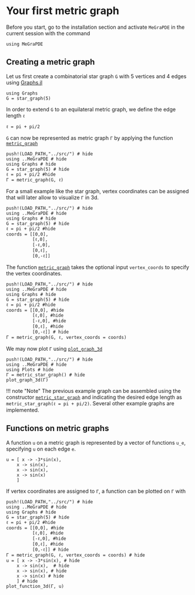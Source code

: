 # Your first metric graph

Before you start, go to the installation section and activate `MeGraPDE` in the current session with the command 

```@example
using MeGraPDE
```


## Creating a metric graph
Let us first create a combinatorial star graph `G` with 5 vertices and 4 edges using [Graphs.jl](https://github.com/JuliaGraphs/Graphs.jl)

```@example
using Graphs
G = star_graph(5)
```

In order to extend `G` to an equilateral metric graph, we define the edge length `ℓ`

```@example
ℓ = pi + pi/2
```

`G` can now be represented as metric graph `Γ` by applying the function [`metric_graph`](@ref)

```@example
push!(LOAD_PATH,"../src/") # hide
using ..MeGraPDE # hide
using Graphs # hide
G = star_graph(5) # hide
ℓ = pi + pi/2 #hide
Γ = metric_graph(G, ℓ)
```

For a small example like the star graph, vertex coordinates can be assigned that will later allow to visualize `Γ` in 3d.

```@example
push!(LOAD_PATH,"../src/") # hide
using ..MeGraPDE # hide
using Graphs # hide
G = star_graph(5) # hide
ℓ = pi + pi/2 #hide
coords = [[0,0],
          [ℓ,0],
          [-ℓ,0],
          [0,ℓ],
          [0,-ℓ]]
```

The function [`metric_graph`](@ref) takes the optional input `vertex_coords` to specify the vertex coordinates.

```@example
push!(LOAD_PATH,"../src/") # hide
using ..MeGraPDE # hide
using Graphs # hide
G = star_graph(5) # hide
ℓ = pi + pi/2 #hide
coords = [[0,0], #hide
          [ℓ,0], #hide
          [-ℓ,0], #hide
          [0,ℓ], #hide
          [0,-ℓ]] # hide
Γ = metric_graph(G, ℓ, vertex_coords = coords)
```

We may now plot `Γ` using [`plot_graph_3d`](@ref)

```@example
push!(LOAD_PATH,"../src/") # hide
using ..MeGraPDE # hide
using Plots # hide
Γ = metric_star_graph() # hide
plot_graph_3d(Γ)
```

!!! note "Note" 
    The previous example graph can be assembled using the constructor [`metric_star_graph`](@ref)
    and indicating the desired edge length as `metric_star_graph(ℓ = pi + pi/2)`. 
    Several other example graphs are implemented.

## Functions on metric graphs

A function `u` on a metric graph is represented by a vector of functions `u_e`, specifying `u` on each edge `e`.

```@example
u = [ x -> -3*sin(x), 
    x -> sin(x), 
    x -> sin(x),
    x -> sin(x)
    ]
```

If vertex coordinates are assigned to `Γ`, a function can be plotted on `Γ` with 

```@example
push!(LOAD_PATH,"../src/") # hide
using ..MeGraPDE # hide
using Graphs # hide
G = star_graph(5) # hide
ℓ = pi + pi/2 #hide
coords = [[0,0], #hide
          [ℓ,0], #hide
          [-ℓ,0], #hide
          [0,ℓ], #hide
          [0,-ℓ]] # hide
Γ = metric_graph(G, ℓ, vertex_coords = coords) # hide
u = [ x -> -3*sin(x), # hide
    x -> sin(x),  # hide
    x -> sin(x), # hide
    x -> sin(x) # hide
    ] # hide
plot_function_3d(Γ, u)
```




